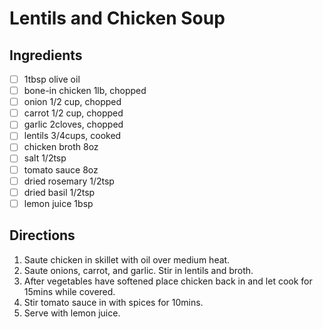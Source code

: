 # Lentils and Chicken Soup

## Ingredients

- [ ] 1tbsp olive oil
- [ ] bone-in chicken 1lb, chopped
- [ ] onion 1/2 cup, chopped
- [ ] carrot 1/2 cup, chopped
- [ ] garlic 2cloves, chopped
- [ ] lentils 3/4cups, cooked
- [ ] chicken broth 8oz
- [ ] salt 1/2tsp
- [ ] tomato sauce 8oz
- [ ] dried rosemary 1/2tsp
- [ ] dried basil 1/2tsp
- [ ] lemon juice 1bsp

## Directions

1. Saute chicken in skillet with oil over medium heat.
2. Saute onions, carrot, and garlic. Stir in lentils and broth.
3. After vegetables have softened place chicken back in and let cook for 15mins while covered.
4. Stir tomato sauce in with spices for 10mins.
5. Serve with lemon juice.
